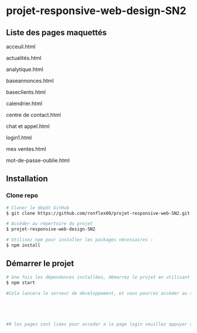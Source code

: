 # projet-responsive-web-design-SN2


## Liste des pages maquettés
 acceuil.html
 
 actualités.html
 
 analytique.html
 
 baseannonces.html
 
 baseclients.html
 
 calendrier.html
 
 centre de contact.html
 
 chat et appel.html
 
 login1.html
 
 mes ventes.html
 
 mot-de-passe-oublie.html



## Installation

### Clone repo

``` bash
# Cloner le dépôt GitHub
$ git clone https://github.com/ronflex00/projet-responsive-web-SN2.git 

# Accéder au répertoire du projet
$ projet-responsive-web-design-SN2

# Utilisez npm pour installer les packages nécessaires :
$ npm install
```

## Démarrer le projet

``` bash
# Une fois les dépendances installées, démarrez le projet en utilisant :
$ npm start

#Cela lancera le serveur de développement, et vous pourrez accéder au site via http://localhost:3000 dans votre navigateur.





## les pages sont liées pour acceder a la page login veuillez appuyer sur se deconnecter et pour acceder a la page mot de passe oublié cliquez sur mot de passe oublié dans la page de login 
